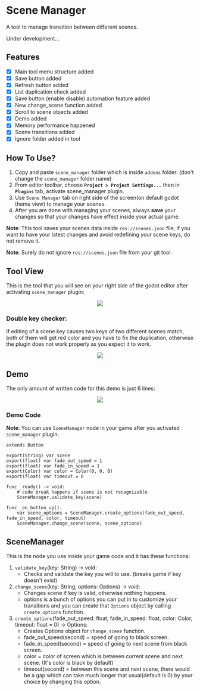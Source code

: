 # Scene Manager

A tool to manage transition between different scenes.

Under development...

## Features

* [X] Main tool menu structure added
* [X] Save button added
* [X] Refresh button added
* [X] List duplication check added
* [X] Save button (enable disable) automation feature added
* [X] New change_scene function added
* [X] Scroll to scene objects added
* [X] Demo added
* [X] Memory performance happened
* [X] Scene transitions added
* [X] Ignore folder added in tool

## How To Use?

1. Copy and paste `scene_manager` folder which is inside `addons` folder. (don't change the `scene_manager` folder name)
2. From editor toolbar, choose **`Project > Project Settings...`** then in **`Plugins`** tab, activate scene_manager plugin.
3. Use `Scene Manager` tab on right side of the screen(on default godot theme view) to manage your scenes.
4. After you are done with managing your scenes, always **save** your changes so that your changes have effect inside your actual game.

**Note**: This tool saves your scenes data inside `res://scenes.json` file, if you want to have your latest changes and avoid redefining your scene keys, do not remove it.

**Note**: Surely do not ignore `res://scenes.json` file from your git tool.

## Tool View

This is the tool that you will see on your right side of the godot editor after activating `scene_manager` plugin:

<p align="center">
<img src="images/tool.png"/>
</p>

### Double key checker:
If editing of a scene key causes two keys of two different scenes match, both of them will get red color and you have to fix the duplication, otherwise the plugin does not work properly as you expect it to work.

<p align="center">
<img src="images/tool_double_key.png"/>
</p>

## Demo

The only amount of written code for this demo is just 6 lines:

<p align="center">
<img src="./images/demo.gif"/>
</p>

### Demo Code

**Note**: You can use `SceneManager` node in your game after you activated `scene_manager` plugin.

```
extends Button

export(String) var scene
export(float) var fade_out_speed = 1
export(float) var fade_in_speed = 1
export(Color) var color = Color(0, 0, 0)
export(float) var timeout = 0

func _ready() -> void:
	# code break happens if scene is not recognizable
	SceneManager.validate_key(scene)

func _on_button_up():
	var scene_options = SceneManager.create_options(fade_out_speed, fade_in_speed, color, timeout)
	SceneManager.change_scene(scene, scene_options)

```

## SceneManager

This is the node you use inside your game code and it has these functions:
1. `validate_key`(key: String) -> void:
   * Checks and validate the key you will to use. (breaks game if key doesn't exist)
2. `change_scene`(key: String, options: Options) -> void:
   * Changes scene if key is valid, otherwise nothing happens.
   * options is a bunch of options you can put in to customize your transitions and you can create that `Options` object by calling `create_options` function.
3. `create_options`(fade_out_speed: float, fade_in_speed: float, color: Color, timeout: float = 0) -> Options:
   * Creates Options object for `change_scene` function.
   * fade_out_speed(second) = speed of going to black screen.
   * fade_in_speed(second) = speed of going to next scene from black screen.
   * color = color of screen which is between current scene and next scene. (It's color is black by default)
   * timeout(second) = between this scene and next scene, there would be a gap which can take much longer that usual(default is 0) by your choice by changing this option.